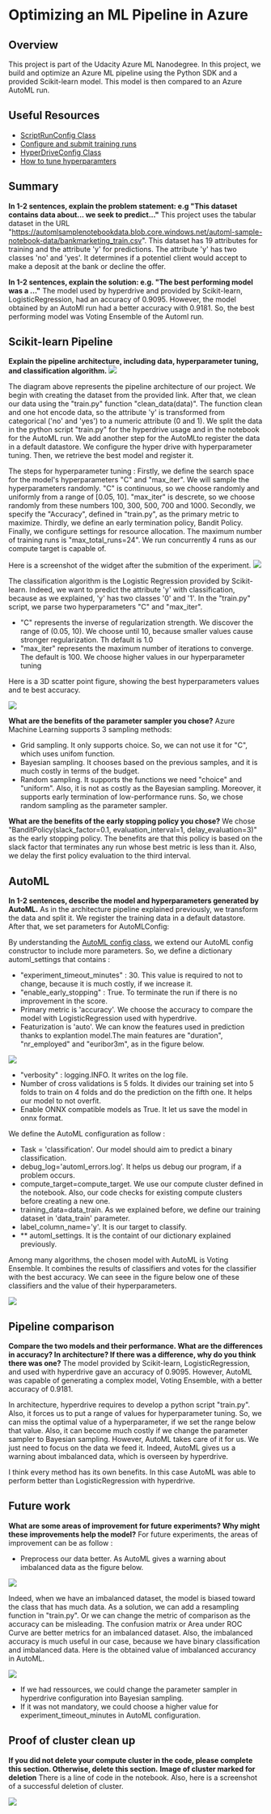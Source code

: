 # Optimizing an ML Pipeline in Azure

## Overview
This project is part of the Udacity Azure ML Nanodegree.
In this project, we build and optimize an Azure ML pipeline using the Python SDK and a provided Scikit-learn model.
This model is then compared to an Azure AutoML run.

## Useful Resources
- [ScriptRunConfig Class](https://docs.microsoft.com/en-us/python/api/azureml-core/azureml.core.scriptrunconfig?view=azure-ml-py)
- [Configure and submit training runs](https://docs.microsoft.com/en-us/azure/machine-learning/how-to-set-up-training-targets)
- [HyperDriveConfig Class](https://docs.microsoft.com/en-us/python/api/azureml-train-core/azureml.train.hyperdrive.hyperdriveconfig?view=azure-ml-py)
- [How to tune hyperparamters](https://docs.microsoft.com/en-us/azure/machine-learning/how-to-tune-hyperparameters)


## Summary
**In 1-2 sentences, explain the problem statement: e.g "This dataset contains data about... we seek to predict..."**
This project uses the tabular dataset in the URL "https://automlsamplenotebookdata.blob.core.windows.net/automl-sample-notebook-data/bankmarketing_train.csv". This dataset has 19 attributes for training and the attribute 'y' for predictions. The attribute 'y' has two classes 'no' and 'yes'. It determines if a potentiel client would accept to make a deposit at the bank or decline the offer.

**In 1-2 sentences, explain the solution: e.g. "The best performing model was a ..."**
The model used by hyperdrive and provided by Scikit-learn, LogisticRegression, had an accuracy of 0.9095. However, the model obtained by an AutoMl run had a better accuracy with 0.9181. So, the best performing model was Voting Ensemble of the Automl run.

## Scikit-learn Pipeline
**Explain the pipeline architecture, including data, hyperparameter tuning, and classification algorithm.**
<img src="./images/pipeline architecture.PNG">

The diagram above represents the pipeline architecture of our project. We begin with creating the dataset from the provided link. After that, we clean our data using the "train.py" function "clean_data(data)". The function clean and one hot encode data, so the attribute 'y' is transformed from categorical ('no' and 'yes') to a numeric attribute (0 and 1). We split the data in the python script "train.py" for the hyperdrive usage and in the notebook for the AutoML run. We add another step for the AutoMLto register the data in a default datastore. We configure the hyper drive with hyperparameter tuning. Then, we retrieve the best model and register it. 

The steps for hyperparameter tuning :
Firstly, we define the search space for the model's hyperparameters "C" and "max_iter". We will sample the hyperparameters randomly.
"C" is continuous, so we choose randomly and uniformly from a range of [0.05, 10]. 
"max_iter" is descrete, so we choose randomly from these numbers 100, 300, 500, 700 and 1000.
Secondly, we specify the "Accuracy", defined in "train.py", as the primary metric to maximize.
Thirdly, we define an early termination policy, Bandit Policy.
Finally, we configure settings for resource allocation. The maximum number of training runs is "max_total_runs=24". We run concurrently 4 runs as our compute target is capable of. 

Here is a screenshot of the widget after the submition of the experiment.
<img src="./images/show_widget_hyperdrive.PNG">

The classification algorithm is the Logistic Regression provided by  Scikit-learn. Indeed, we want to predict the attribute 'y' with classification, because as we explained, 'y' has two classes '0' and '1'. In the "train.py" script, we parse two hyperparameters "C" and "max_iter". 
 - "C" represents the inverse of regularization strength. We discover the range of (0.05, 10). We choose until 10, because smaller values cause stronger regularization. Th default is 1.0
 - "max_iter" represents the maximum number of iterations to converge. The default is 100. We choose higher values in our hyperparameter tuning 

Here is a 3D scatter point figure, showing the best hyperparameters values and te best accuracy.

 <img src="./images/best_accuracy_hyperdrive_3D_scatter.PNG">

**What are the benefits of the parameter sampler you chose?**
Azure Machine Learning supports 3 sampling methods:
 - Grid sampling. It only supports choice. So, we can not use it for "C", which uses unifom function.
 - Bayesian sampling. It chooses based on the previous samples, and it is much costly in terms of the budget.
 - Random sampling. It supports the functions we need "choice" and "uniform". Also, it is not as costly as the Bayesian sampling. Moreover, it supports early termination of low-performance runs.
So, we chose random sampling as the parameter sampler. 

**What are the benefits of the early stopping policy you chose?**
We chose "BanditPolicy(slack_factor=0.1, evaluation_interval=1, delay_evaluation=3)" as the early stopping policy. The benefits are that this policy is based on the slack factor that terminates any run whose best metric is less than it. Also, we delay the first policy evaluation to the third interval. 

## AutoML
**In 1-2 sentences, describe the model and hyperparameters generated by AutoML.**
As in the architecture pipeline explained previously, we transform the data and split it. We register the training data in a default datastore. After that, we set parameters for AutoMLConfig:

By understanding the [AutoML config class](https://docs.microsoft.com/en-us/python/api/azureml-train-automl-client/azureml.train.automl.automlconfig.automlconfig?view=azure-ml-py), we extend our AutoML config constructor to include more parameters. So, we define a dictionary automl_settings that contains :
 - "experiment_timeout_minutes" : 30. This value is required to not to change, because it is much costly, if we increase it.
 - "enable_early_stopping" : True. To terminate the run if there is no improvement in the score.
 - Primary metric is 'accuracy'. We choose the accuracy to compare the model with LogisticRegression used with hyperdrive.
 - Featurization is 'auto'. We can know the features used in prediction thanks to explantion model.The main features are "duration", "nr_employed" and "euribor3m", as in the figure below.
<img src="./images/features.PNG">

 - "verbosity" : logging.INFO. It writes on the log file.
 - Number of cross validations is 5 folds. It divides our training set into 5 folds to train on 4 folds and do the prediction on the fifth one. It helps our model to not overfit.
 - Enable ONNX compatible models as True. It let us save the model in onnx format.
 
 We define the AutoML configuration as follow :
 - Task = 'classification'. Our model should aim to predict a binary classification.
 - debug_log='automl_errors.log'. It helps us debug our program, if a problem occurs.
 - compute_target=compute_target. We use our compute cluster defined in the notebook. Also, our code checks for existing compute clusters before creating a new one.
 - training_data=data_train. As we explained before, we define our training dataset in 'data_train' parameter.
 - label_column_name='y'. It is our target to classify.
 - ** automl_settings. It is the containt of our dictionary explained previously.
 
Among many algorithms, the chosen model with AutoML is Voting Ensemble. It combines the results of classifiers and votes for the classifier with the best accuracy. We can seee in the figure below one of these classifiers and the value of their hyperparameters. 

<img src="./images/ensemble_details.PNG">

## Pipeline comparison
**Compare the two models and their performance. What are the differences in accuracy? In architecture? If there was a difference, why do you think there was one?**
The model provided by Scikit-learn, LogisticRegression, and used with hyperdrive gave an accuracy of 0.9095. However, AutoML was capable of generating a complex model, Voting Ensemble, with a better accuracy of 0.9181. 

In architecture, hyperdrive requires to develop a python script "train.py". Also, it forces us to put a range of values for hyperparameter tuning. So, we can miss the optimal value of a hyperparameter, if we set the range below that value. Also, it can become much costly if we change the parameter sampler to Bayesian sampling. However, AutoML takes care of it for us. We just need to focus on the data we feed it. Indeed, AutoML gives us a warning about imbalanced data, which is overseen by hyperdrive. 

I think every method has its own benefits. In this case AutoML was able to perform better than LogisticRegression with hyperdrive.

## Future work
**What are some areas of improvement for future experiments? Why might these improvements help the model?**
For future experiments, the areas of improvement can be as follow :
 - Preprocess our data better. As AutoML gives a warning about imbalanced data as the figure below. 
 
 <img src="./images/imbalanced_data_automl.PNG">
 
 Indeed, when we have an imbalanced dataset, the model is biased toward the class that has much data. As a solution, we can add a resampling function in "train.py". Or we can change the metric of comparison as the accuracy can be misleading. The confusion matrix or Area under ROC Curve are better metrics for an imbalanced dataset.
 Also, the imbalanced accuracy is much useful in our case, because we have binary classification and imbalanced data. Here is the obtained value of imbalanced accurancy in AutoML.
 
<img src="./images/metrics_automl.PNG">

  - If we had ressources, we could change the parameter sampler in hyperdrive configuration into Bayesian sampling. 
  - If it was not mandatory, we could choose a higher value for experiment_timeout_minutes in AutoML configuration.


## Proof of cluster clean up
**If you did not delete your compute cluster in the code, please complete this section. Otherwise, delete this section.**
**Image of cluster marked for deletion**
There is a line of code in the notebook. Also, here is a screenshot of a successful deletion of cluster.

 <img src="./images/delete.PNG">
